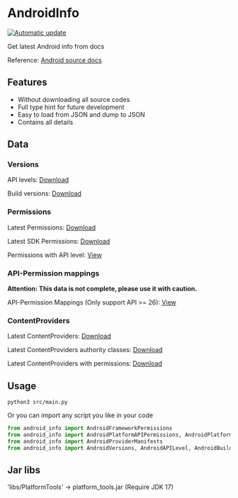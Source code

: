# AndroidInfo

[![Automatic update](https://github.com/XFY9326/AndroidInfo/actions/workflows/automatic-update.yml/badge.svg)](https://github.com/XFY9326/AndroidInfo/actions/workflows/automatic-update.yml)

Get latest Android info from docs

Reference: [Android source docs](https://source.android.com/docs)

## Features

- Without downloading all source codes
- Full type hint for future development
- Easy to load from JSON and dump to JSON
- Contains all details

## Data

### Versions

API levels: [Download](https://github.com/XFY9326/AndroidInfo/raw/main/outputs/api_levels.json)

Build versions: [Download](https://github.com/XFY9326/AndroidInfo/raw/main/outputs/build_versions.json)

### Permissions

Latest Permissions: [Download](https://github.com/XFY9326/AndroidInfo/raw/main/outputs/permissions/permissions-REL.json)

Latest SDK Permissions: [Download](https://github.com/XFY9326/AndroidInfo/raw/main/outputs/permissions/permissions-REL-SDK.json)

Permissions with API level: [View](https://github.com/XFY9326/AndroidInfo/tree/main/outputs/permissions)

### API-Permission mappings

**Attention: This data is not complete, please use it with caution.**

API-Permission Mappings (Only support API >= 26): [View](https://github.com/XFY9326/AndroidInfo/tree/main/outputs/permission_mappings)

### ContentProviders

Latest ContentProviders: [Download](https://github.com/XFY9326/AndroidInfo/raw/main/outputs/providers/all_providers.json)

Latest ContentProviders authority classes: [Download](https://github.com/XFY9326/AndroidInfo/raw/main/outputs/providers/authority_classes.json)

Latest ContentProviders with permissions: [Download](https://github.com/XFY9326/AndroidInfo/raw/main/outputs/providers/permission_providers.json)

## Usage

```shell
python3 src/main.py
```

Or you can import any script you like in your code

```python
from android_info import AndroidFrameworkPermissions
from android_info import AndroidPlatformAPIPermissions, AndroidPlatformProviderAuthorities
from android_info import AndroidProviderManifests
from android_info import AndroidVersions, AndroidAPILevel, AndroidBuildTag
```

## Jar libs

'libs/PlatformTools' -> platform_tools.jar (Require JDK 17)

